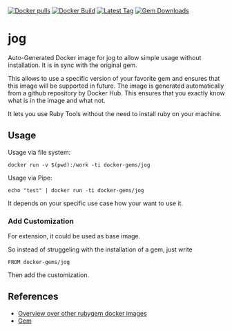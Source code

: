[![Docker pulls](https://img.shields.io/docker/pulls/rubygem/jog.svg)](https://hub.docker.com/r/rubygem/jog/)
[![Docker Build](https://img.shields.io/docker/automated/rubygem/jog.svg)](https://hub.docker.com/r/rubygem/jog/)
[![Latest Tag](https://img.shields.io/github/tag/docker-rubygem/jog.svg)](https://hub.docker.com/r/rubygem/jog/)
[![Gem Downloads](https://img.shields.io/gem/dt/jog.svg)](https://rubygems.org/gems/jog/)
# jog

Auto-Generated Docker image for jog to allow simple usage without installation.
It is in sync with the original gem.

This allows to use a specific version of your favorite gem and ensures that this image will be supported in future.
The image is generated automatically from a github repository by Docker Hub.
This ensures that you exactly know what is in the image and what not.

It lets you use Ruby Tools without the need to install ruby on your machine.

## Usage

Usage via file system:

`docker run -v $(pwd):/work -ti docker-gems/jog`

Usage via Pipe:

`echo "test" | docker run -ti docker-gems/jog`

It depends on your specific use case how your want to use it.

### Add Customization

For extension, it could be used as base image.

So instead of struggeling with the installation of a gem, just write

`FROM docker-gems/jog`

Then add the customization.

## References

 - [Overview over other rubygem docker images](https://github.com/thinkbot/docker-rubygem)
 - [Gem](https://rubygems.org/gems/jog/)
